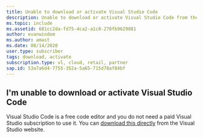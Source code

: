 ```yaml
---
title: Unable to download or activate Visual Studio Code
description: Unable to download or activate Visual Studio Code from the subscriber portal
ms.topic: include
ms.assetid: 681cc2da-fd75-4ca2-a1c8-278fb9629881
author: evanwindom
ms.author: amast
ms.date: 08/14/2020
user.type: subscriber
tags: download, activate
subscription.type: vl, cloud, retail, partner
sap.id: 53a7a6d4-7755-352a-5a65-715d78af84bf
---
```


## I'm unable to download or activate Visual Studio Code

Visual Studio Code is a free code editor and you do not need a paid Visual Studio subscription to use it. You can [download this directly](https://code.visualstudio.com/download) from the Visual Studio website.